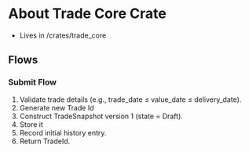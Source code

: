 # About Trade Core Crate

- Lives in /crates/trade_core


## Flows

### Submit Flow
1. Validate trade details (e.g., trade_date ≤ value_date ≤ delivery_date).
2. Generate new Trade Id
3. Construct TradeSnapshot version 1 (state = Draft).
4. Store it
5. Record initial history entry.
6. Return TradeId.

